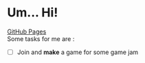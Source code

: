# Um... Hi!
[GitHub Pages](https://redsharpobject.github.io)   
Some tasks for me are :
- [ ] Join and __make__ a game for some game jam
